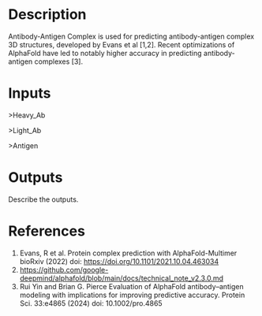 # Description 

Antibody-Antigen Complex is used for predicting antibody-antigen complex 3D structures, developed by Evans et al [1,2]. Recent optimizations of AlphaFold have led to notably higher accuracy in predicting antibody-antigen complexes [3]. 

# Inputs

\>Heavy_Ab

\>Light_Ab

\>Antigen

# Outputs

Describe the outputs.

# References

1. Evans, R et al. Protein complex prediction with AlphaFold-Multimer bioRxiv (2022) doi: https://doi.org/10.1101/2021.10.04.463034
2. https://github.com/google-deepmind/alphafold/blob/main/docs/technical_note_v2.3.0.md
3. Rui Yin and Brian G. Pierce Evaluation of AlphaFold antibody–antigen modeling with implications for improving predictive accuracy. Protein Sci. 33:e4865 (2024) doi: 10.1002/pro.4865
